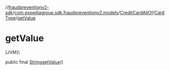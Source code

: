 //[fraudpreventionv2-sdk](../../../../index.md)/[com.expediagroup.sdk.fraudpreventionv2.models](../../index.md)/[CreditCardAllOf](../index.md)/[CardType](index.md)/[getValue](get-value.md)

# getValue

[JVM]\

public final [String](https://docs.oracle.com/javase/8/docs/api/java/lang/String.html)[getValue](get-value.md)()
